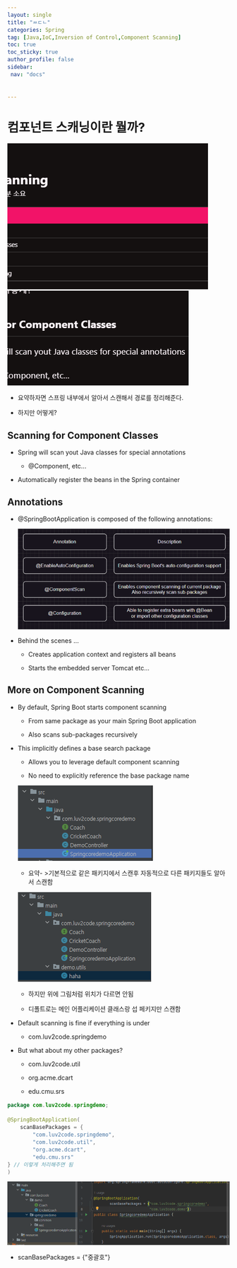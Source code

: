```yaml
---
layout: single
title: "ㅆㄷㄴ"
categories: Spring
tag: [Java,IoC,Inversion of Control,Component Scanning]
toc: true
toc_sticky: true
author_profile: false
sidebar:
 nav: "docs"


---
```


# 컴포넌트 스캐닝이란 뭘까?

![]({{site.url}}/images/2023-03-24-test/2023-03-24-06-14-46-image.png)![]({{site.url}}/images/2023-03-24-test/2023-03-24-06-17-04-image.png)

- 요약하자면 스프링 내부에서 알아서 스캔해서 경로를 정리해준다.

- 하지만 어떻게?

## Scanning for Component Classes

- Spring will scan yout Java classes for special annotations
  
  - @Component, etc...

- Automatically register the beans in the Spring container

## Annotations

- @SpringBootApplication is composed of the following annotations:
  
  ![](/images/2023-03-24-Constructor%20Scanning/2023-03-24-05-13-30-image.png)

- Behind the scenes ...
  
  - Creates application context and registers all beans
  
  - Starts the embedded server Tomcat etc...

## More on Component Scanning

- By default, Spring Boot starts component scanning
  
  - From same package as your main Spring Boot application
  
  - Also scans sub-packages recursively

- This implicitly defines a base search package
  
  - Allows you to leverage default component scanning
  
  - No need to explicitly reference the base package name
  
  ![](/images/2023-03-24-Constructor%20Scanning/2023-03-24-05-19-39-image.png)
  
  - 요약- >기본적으로 같은 패키지에서 스캔후 자동적으로 다른 패키지들도 알아서 스캔함
  
  ![](/images/2023-03-24-Constructor%20Scanning/2023-03-24-05-22-16-image.png)
  
  - 하지만 위에 그림처럼 위치가 다르면 안됨
  
  - 디폴트로는 메인 어플리케이션 클래스랑 섭 페키지만 스캔함

- Default scanning is fine if everything is under
  
  - com.luv2code.springdemo

- But what about my other packages?
  
  - com.luv2code.util
  
  - org.acme.dcart
  
  - edu.cmu.srs

```java
package com.luv2code.springdemo;

@SpringBootApplication(
    scanBasePackages = {
        "com.luv2code.springdemo",
        "com.luv2code.util",
        "org.acme.dcart",
        "edu.cmu.srs"
} // 이렇게 처리해주면 됨
)
```

![](/images/2023-03-24-Constructor%20Scanning/2023-03-24-06-03-21-image.png)

- scanBasePackages = {"중괄호"} 
